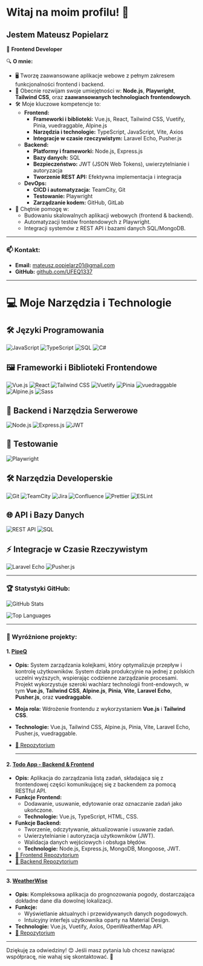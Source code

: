 # Witaj na moim profilu! 👋
## Jestem Mateusz Popielarz

🌟 **Frontend Developer**

🔍 **O mnie:**
- 🖥️ Tworzę zaawansowane aplikacje webowe z pełnym zakresem funkcjonalności frontend i backend.
- 🌱 Obecnie rozwijam swoje umiejętności w: **Node.js**, **Playwright**, **Tailwind CSS**, oraz **zaawansowanych technologiach frontendowych**.
- 🛠️ Moje kluczowe kompetencje to:
  - **Frontend:**
    - **Frameworki i biblioteki:** Vue.js, React, Tailwind CSS, Vuetify, Pinia, vuedraggable, Alpine.js  
    - **Narzędzia i technologie:** TypeScript, JavaScript, Vite, Axios
    - **Integracje w czasie rzeczywistym:** Laravel Echo, Pusher.js  
  - **Backend:**
    - **Platformy i frameworki:** Node.js, Express.js  
    - **Bazy danych:** SQL  
    - **Bezpieczeństwo:** JWT (JSON Web Tokens), uwierzytelnianie i autoryzacja  
    - **Tworzenie REST API:** Efektywna implementacja i integracja  
  - **DevOps:**
    - **CICD i automatyzacja:** TeamCity, Git  
    - **Testowanie:** Playwright  
    - **Zarządzanie kodem:** GitHub, GitLab  
- 💬 Chętnie pomogę w:
  - Budowaniu skalowalnych aplikacji webowych (frontend & backend).
  - Automatyzacji testów frontendowych z Playwright.
  - Integracji systemów z REST API i bazami danych SQL/MongoDB.

---

### 📫 Kontakt:
- **Email:** [mateusz.popielarz01@gmail.com](mailto:mateusz.popielarz01@gmail.com)
- **GitHub:** [github.com/UFEQ1337](https://github.com/UFEQ1337)

---

# 💻 **Moje Narzędzia i Technologie**

## 🛠️ **Języki Programowania**
![JavaScript](https://img.shields.io/badge/-JavaScript-F7DF1E?logo=javascript&logoColor=black&style=flat-square)
![TypeScript](https://img.shields.io/badge/-TypeScript-3178C6?logo=typescript&logoColor=white&style=flat-square)
![SQL](https://img.shields.io/badge/-SQL-003B57?logo=postgresql&logoColor=white&style=flat-square)
![C#](https://img.shields.io/badge/-C%23-239120?logo=c-sharp&logoColor=white&style=flat-square)

## 🖼️ **Frameworki i Biblioteki Frontendowe**
![Vue.js](https://img.shields.io/badge/-Vue.js-4FC08D?logo=vue.js&logoColor=white&style=flat-square)
![React](https://img.shields.io/badge/-React-61DAFB?logo=react&logoColor=black&style=flat-square)
![Tailwind CSS](https://img.shields.io/badge/-Tailwind%20CSS-06B6D4?logo=tailwind-css&logoColor=white&style=flat-square)
![Vuetify](https://img.shields.io/badge/-Vuetify-1867C0?logo=vuetify&logoColor=white&style=flat-square)
![Pinia](https://img.shields.io/badge/-Pinia-FFD700?style=flat-square)
![vuedraggable](https://img.shields.io/badge/-vuedraggable-4FC08D?style=flat-square)
![Alpine.js](https://img.shields.io/badge/-Alpine.js-8BC0D0?style=flat-square)
![Sass](https://img.shields.io/badge/-Sass-CC6699?logo=sass&logoColor=white&style=flat-square)

## 🔧 **Backend i Narzędzia Serwerowe**
![Node.js](https://img.shields.io/badge/-Node.js-339933?logo=node.js&logoColor=white&style=flat-square)
![Express.js](https://img.shields.io/badge/-Express.js-000000?logo=express&logoColor=white&style=flat-square)
![JWT](https://img.shields.io/badge/-JWT-000000?logo=json-web-tokens&logoColor=white&style=flat-square)

## 🧪 **Testowanie**
![Playwright](https://img.shields.io/badge/-Playwright-2EAD33?style=flat-square)

## 🛠️ **Narzędzia Developerskie**

![Git](https://img.shields.io/badge/-Git-F05032?logo=git&logoColor=white&style=flat-square)
![TeamCity](https://img.shields.io/badge/-TeamCity-000000?logo=teamcity&logoColor=white&style=flat-square)
![Jira](https://img.shields.io/badge/-Jira-0052CC?logo=jira&logoColor=white&style=flat-square)
![Confluence](https://img.shields.io/badge/-Confluence-172B4D?logo=confluence&logoColor=white&style=flat-square)
![Prettier](https://img.shields.io/badge/-Prettier-F7B93E?logo=prettier&logoColor=white&style=flat-square)
![ESLint](https://img.shields.io/badge/-ESLint-4B32C3?logo=eslint&logoColor=white&style=flat-square)

## 🌐 **API i Bazy Danych**
![REST API](https://img.shields.io/badge/-REST%20API-005571?style=flat-square)
![SQL](https://img.shields.io/badge/-SQL-003B57?logo=postgresql&logoColor=white&style=flat-square)

## ⚡ **Integracje w Czasie Rzeczywistym**
![Laravel Echo](https://img.shields.io/badge/-Laravel%20Echo-FF2D20?logo=laravel&logoColor=white&style=flat-square)
![Pusher.js](https://img.shields.io/badge/-Pusher.js-1A6EED?style=flat-square)

---

### 🏆 Statystyki GitHub:
![GitHub Stats](https://github-readme-stats.vercel.app/api?username=UFEQ1337&show_icons=true&theme=radical)

![Top Languages](https://github-readme-stats.vercel.app/api/top-langs/?username=UFEQ1337&layout=compact&theme=radical)

---

### 📂 Wyróżnione projekty:

#### 1. [PipeQ](https://github.com/Kennene/pipeq)
- **Opis:** System zarządzania kolejkami, który optymalizuje przepływ i kontrolę użytkowników. System działa produkcyjnie na jednej z polskich uczelni wyższych, wspierając codzienne zarządzanie procesami. Projekt wykorzystuje szeroki wachlarz technologii front-endowych, w tym **Vue.js**, **Tailwind CSS**, **Alpine.js**, **Pinia**, **Vite**, **Laravel Echo**, **Pusher.js**, oraz **vuedraggable**.
- **Moja rola:** Wdrożenie frontendu z wykorzystaniem **Vue.js** i **Tailwind CSS**.
- **Technologie:** Vue.js, Tailwind CSS, Alpine.js, Pinia, Vite, Laravel Echo, Pusher.js, vuedraggable.
- [🔗 Repozytorium](https://github.com/Kennene/pipeq)

  ---

#### 2. [Todo App - Backend & Frontend](https://github.com/UFEQ1337/todo-app-frontend)
- **Opis:** Aplikacja do zarządzania listą zadań, składająca się z frontendowej części komunikującej się z backendem za pomocą RESTful API.
- **Funkcje Frontend:**
  - Dodawanie, usuwanie, edytowanie oraz oznaczanie zadań jako ukończone.
  - **Technologie:** Vue.js, TypeScript, HTML, CSS.
- **Funkcje Backend:**
  - Tworzenie, odczytywanie, aktualizowanie i usuwanie zadań.
  - Uwierzytelnianie i autoryzacja użytkowników (JWT).
  - Walidacja danych wejściowych i obsługa błędów.
  - **Technologie:** Node.js, Express.js, MongoDB, Mongoose, JWT.
- [🔗 Frontend Repozytorium](https://github.com/UFEQ1337/todo-app-frontend)  
- [🔗 Backend Repozytorium](https://github.com/UFEQ1337/todo-app-backend)

---

#### 3. [WeatherWise](https://github.com/UFEQ1337/WeatherWise)
- **Opis:** Kompleksowa aplikacja do prognozowania pogody, dostarczająca dokładne dane dla dowolnej lokalizacji.
- **Funkcje:**
  - Wyświetlanie aktualnych i przewidywanych danych pogodowych.
  - Intuicyjny interfejs użytkownika oparty na Material Design.
- **Technologie:** Vue.js, Vuetify, Axios, OpenWeatherMap API.
- [🔗 Repozytorium](https://github.com/UFEQ1337/WeatherWise)

---

Dziękuję za odwiedziny! 😊 Jeśli masz pytania lub chcesz nawiązać współpracę, nie wahaj się skontaktować. 🚀
